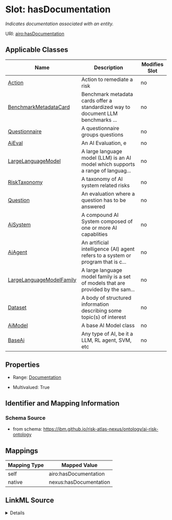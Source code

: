 

# Slot: hasDocumentation


_Indicates documentation associated with an entity._





URI: [airo:hasDocumentation](https://w3id.org/airo#hasDocumentation)



<!-- no inheritance hierarchy -->





## Applicable Classes

| Name | Description | Modifies Slot |
| --- | --- | --- |
| [Action](Action.md) | Action to remediate a risk |  no  |
| [BenchmarkMetadataCard](BenchmarkMetadataCard.md) | Benchmark metadata cards offer a standardized way to document LLM benchmarks ... |  no  |
| [Questionnaire](Questionnaire.md) | A questionnaire groups questions |  no  |
| [AiEval](AiEval.md) | An AI Evaluation, e |  no  |
| [LargeLanguageModel](LargeLanguageModel.md) | A large language model (LLM) is an AI model which supports a range of languag... |  no  |
| [RiskTaxonomy](RiskTaxonomy.md) | A taxonomy of AI system related risks |  no  |
| [Question](Question.md) | An evaluation where a question has to be answered |  no  |
| [AiSystem](AiSystem.md) | A compound AI System composed of one or more AI capablities |  no  |
| [AiAgent](AiAgent.md) | An artificial intelligence (AI) agent refers to a system or program that is c... |  no  |
| [LargeLanguageModelFamily](LargeLanguageModelFamily.md) | A large language model family is a set of models that are provided by the sam... |  no  |
| [Dataset](Dataset.md) | A body of structured information describing some topic(s) of interest |  no  |
| [AiModel](AiModel.md) | A base AI Model class |  no  |
| [BaseAi](BaseAi.md) | Any type of AI, be it a LLM, RL agent, SVM, etc |  no  |







## Properties

* Range: [Documentation](Documentation.md)

* Multivalued: True





## Identifier and Mapping Information







### Schema Source


* from schema: https://ibm.github.io/risk-atlas-nexus/ontology/ai-risk-ontology




## Mappings

| Mapping Type | Mapped Value |
| ---  | ---  |
| self | airo:hasDocumentation |
| native | nexus:hasDocumentation |




## LinkML Source

<details>
```yaml
name: hasDocumentation
description: Indicates documentation associated with an entity.
from_schema: https://ibm.github.io/risk-atlas-nexus/ontology/ai-risk-ontology
rank: 1000
slot_uri: airo:hasDocumentation
alias: hasDocumentation
domain_of:
- Dataset
- RiskTaxonomy
- Action
- AiEval
- BenchmarkMetadataCard
- BaseAi
- LargeLanguageModelFamily
range: Documentation
multivalued: true
inlined: false

```
</details>